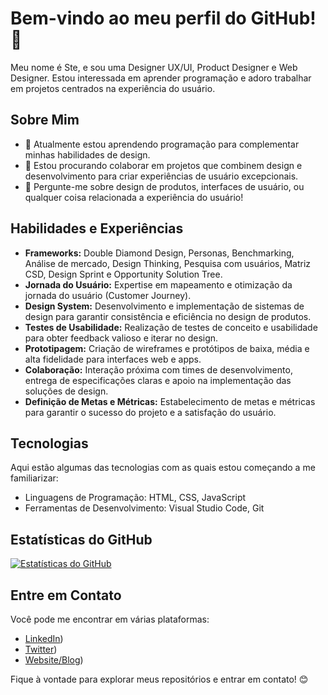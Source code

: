 # Bem-vindo ao meu perfil do GitHub! 👋

Meu nome é Ste, e sou uma Designer UX/UI, Product Designer e Web Designer. Estou interessada em aprender programação e adoro trabalhar em projetos centrados na experiência do usuário.

## Sobre Mim

- 🌱 Atualmente estou aprendendo programação para complementar minhas habilidades de design.
- 👯 Estou procurando colaborar em projetos que combinem design e desenvolvimento para criar experiências de usuário excepcionais.
- 💬 Pergunte-me sobre design de produtos, interfaces de usuário, ou qualquer coisa relacionada a experiência do usuário!

## Habilidades e Experiências

- **Frameworks:** Double Diamond Design, Personas, Benchmarking, Análise de mercado, Design Thinking, Pesquisa com usuários, Matriz CSD, Design Sprint e Opportunity Solution Tree.
- **Jornada do Usuário:** Expertise em mapeamento e otimização da jornada do usuário (Customer Journey).
- **Design System:** Desenvolvimento e implementação de sistemas de design para garantir consistência e eficiência no design de produtos.
- **Testes de Usabilidade:** Realização de testes de conceito e usabilidade para obter feedback valioso e iterar no design.
- **Prototipagem:** Criação de wireframes e protótipos de baixa, média e alta fidelidade para interfaces web e apps.
- **Colaboração:** Interação próxima com times de desenvolvimento, entrega de especificações claras e apoio na implementação das soluções de design.
- **Definição de Metas e Métricas:** Estabelecimento de metas e métricas para garantir o sucesso do projeto e a satisfação do usuário.

## Tecnologias

Aqui estão algumas das tecnologias com as quais estou começando a me familiarizar:

- Linguagens de Programação: HTML, CSS, JavaScript
- Ferramentas de Desenvolvimento: Visual Studio Code, Git

## Estatísticas do GitHub

[![Estatísticas do GitHub](https://github-readme-stats.vercel.app/api?username=stedelboux&show_icons=true&theme=radical)](https://github.com/stedelboux)

## Entre em Contato

Você pode me encontrar em várias plataformas:

- [LinkedIn](https://www.linkedin.com/in/stedelboux/))
- [Twitter](https://twitter.com/stedelboux))
- [Website/Blog](https://stedelboux.com/))

Fique à vontade para explorar meus repositórios e entrar em contato! 😊
